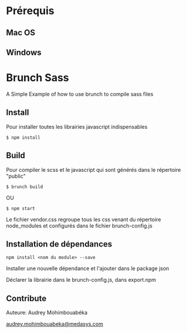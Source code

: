 # Prérequis

## Mac OS

## Windows


# Brunch Sass

A Simple Example of how to use brunch to compile sass files

## Install

Pour installer toutes les librairies javascript indispensables

```
$ npm install
```

## Build

Pour compiler le scss et le javascript qui sont générés dans le répertoire "public"
```
$ brunch build
```
OU
```
$ npm start
```
Le fichier vendor.css regroupe tous les css venant du répertoire node_modules et configurés dans le fichier brunch-config.js


## Installation de dépendances
```
npm install <nom du module> --save
```
Installer une nouvelle dépendance et l'ajouter dans le package json

Déclarer la librairie dans le brunch-config.js, dans export.npm

## Contribute

Auteure: Audrey Mohimbouabéka

audrey.mohimbouabeka@medasys.com
